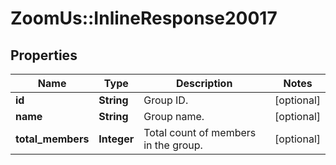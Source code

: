 # ZoomUs::InlineResponse20017

## Properties
Name | Type | Description | Notes
------------ | ------------- | ------------- | -------------
**id** | **String** | Group ID. | [optional] 
**name** | **String** | Group name. | [optional] 
**total_members** | **Integer** | Total count of members in the group. | [optional] 


